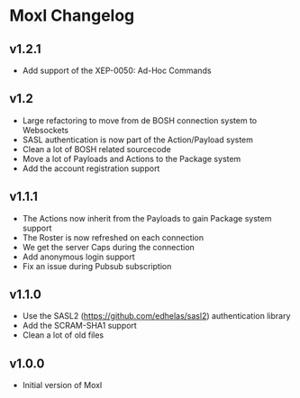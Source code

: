 Moxl Changelog
================

v1.2.1
---------------------------
 * Add support of the XEP-0050: Ad-Hoc Commands 

v1.2
---------------------------
 * Large refactoring to move from de BOSH connection system to Websockets
 * SASL authentication is now part of the Action/Payload system
 * Clean a lot of BOSH related sourcecode
 * Move a lot of Payloads and Actions to the Package system
 * Add the account registration support

v1.1.1
---------------------------
 * The Actions now inherit from the Payloads to gain Package system support
 * The Roster is now refreshed on each connection
 * We get the server Caps during the connection
 * Add anonymous login support
 * Fix an issue during Pubsub subscription

v1.1.0
---------------------------

 * Use the SASL2 (https://github.com/edhelas/sasl2) authentication library
 * Add the SCRAM-SHA1 support
 * Clean a lot of old files

v1.0.0
---------------------------

 * Initial version of Moxl
